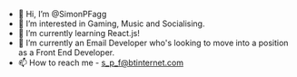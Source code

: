 - 👋 Hi, I’m @SimonPFagg
- 👀 I’m interested in Gaming, Music and Socialising.
- 🌱 I’m currently learning React.js!
- 💞️ I’m currently an Email Developer who's looking to move into a position as a Front End Developer.
- 📫 How to reach me - s_p_f@btinternet.com
